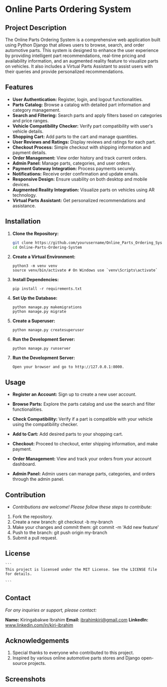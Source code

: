 # Online Parts Ordering System

## Project Description

The Online Parts Ordering System is a comprehensive web application built using Python Django that allows users to browse, search, and order automotive parts. This system is designed to enhance the user experience by providing intelligent part recommendations, real-time pricing and availability information, and an augmented reality feature to visualize parts on vehicles. It also includes a Virtual Parts Assistant to assist users with their queries and provide personalized recommendations.

## Features

- **User Authentication:** Register, login, and logout functionalities.
- **Parts Catalog:** Browse a catalog with detailed part information and category management.
- **Search and Filtering:** Search parts and apply filters based on categories and price ranges.
- **Vehicle Compatibility Checker:** Verify part compatibility with user's vehicle details.
- **Shopping Cart:** Add parts to the cart and manage quantities.
- **User Reviews and Ratings:** Display reviews and ratings for each part.
- **Checkout Process:** Simple checkout with shipping information and payment details.
- **Order Management:** View order history and track current orders.
- **Admin Panel:** Manage parts, categories, and user orders.
- **Payment Gateway Integration:** Process payments securely.
- **Notifications:** Receive order confirmation and update emails.
- **Responsive Design:** Ensure usability on both desktop and mobile devices.
- **Augmented Reality Integration:** Visualize parts on vehicles using AR technology.
- **Virtual Parts Assistant:** Get personalized recommendations and assistance.

## Installation

1. **Clone the Repository:**

   ```bash
   git clone https://github.com/yourusername/Online_Parts_Ordering_System.git
   cd Online-Parts-Ordering-System
   ```

2. **Create a Virtual Environment:**

   ```
   python3 -m venv venv
   source venv/bin/activate # On Windows use `venv\Scripts\activate`
   ```

3. **Install Dependencies:**

   ```
   pip install -r requirements.txt

   ```

4. **Set Up the Database:**

   ```
   python manage.py makemigrations
   python manage.py migrate

   ```

5. **Create a Superuser:**

   ```
   python manage.py createsuperuser

   ```

6. **Run the Development Server:**

   ```
   python manage.py runserver

   ```

7. **Run the Development Server:**

   ```
   Open your browser and go to http://127.0.0.1:8000.

   ```

## Usage

- **Register an Account:**
  Sign up to create a new user account.

- **Browse Parts:**
  Explore the parts catalog and use the search and filter functionalities.

- **Check Compatibility:**
  Verify if a part is compatible with your vehicle using the compatibility checker.

- **Add to Cart:**
  Add desired parts to your shopping cart.

- **Checkout:**
  Proceed to checkout, enter shipping information, and make payment.

- **Order Management:**
  View and track your orders from your account dashboard.

- **Admin Panel:**
  Admin users can manage parts, categories, and orders through the admin panel.

## Contribution

- _Contributions are welcome! Please follow these steps to contribute:_

1. Fork the repository.
2. Create a new branch: git checkout -b my-branch
3. Make your changes and commit them: git commit -m 'Add new feature'
4. Push to the branch: git push origin my-branch
5. Submit a pull request.

## License

    ```
    This project is licensed under the MIT License. See the LICENSE file for details.

    ```

## Contact

_For any inquiries or support, please contact:_

**Name:** Kiringabakwe Ibrahim
**Email:** ibrahimkiri@gmail.com
**LinkedIn:** www.linkedin.com/in/kiri-ibrahim

## Acknowledgements

1. Special thanks to everyone who contributed to this project.
2. Inspired by various online automotive parts stores and Django open-source projects.

## Screenshots
